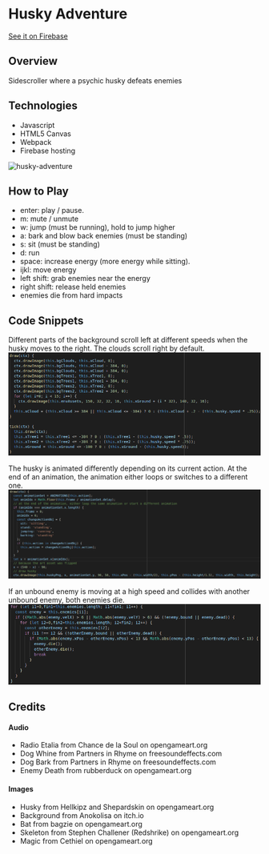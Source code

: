 # Husky Adventure

[See it on Firebase](https://husky-scroller.firebaseapp.com/)

## Overview
Sidescroller where a psychic husky defeats enemies

## Technologies
* Javascript
* HTML5 Canvas
* Webpack
* Firebase hosting

![husky-adventure](./dist/assets/husky-demo.gif)

## How to Play
* enter: play / pause.
* m: mute / unmute
* w: jump (must be running), hold to jump higher
* a: bark and blow back enemies (must be standing)
* s: sit (must be standing)
* d: run
* space: increase energy (more energy while sitting).
* ijkl: move energy
* left shift: grab enemies near the energy
* right shift: release held enemies
* enemies die from hard impacts

## Code Snippets

Different parts of the background scroll left at different speeds when the husky moves to the right. The clouds scroll right by default.
![background-code](./dist/assets/images/background-code.png)

The husky is animated differently depending on its current action. At the end of an animation, the animation either loops or switches to a different one.
![husky-draw-code](./dist/assets/images/husky-draw-code.png)

If an unbound enemy is moving at a high speed and collides with another unbound enemy, both enemies die.
![impact-code](./dist/assets/images/impact-code.png)

## Credits
#### Audio
* Radio Etalia from Chance de la Soul on opengameart.org
* Dog Whine from Partners in Rhyme on freesoundeffects.com
* Dog Bark from Partners in Rhyme on freesoundeffects.com
* Enemy Death from rubberduck on opengameart.org
#### Images
* Husky from Hellkipz and Shepardskin on opengameart.org
* Background from Anokolisa on itch.io
* Bat from bagzie on opengameart.org
* Skeleton from Stephen Challener (Redshrike) on opengameart.org
* Magic from Cethiel on opengameart.org

